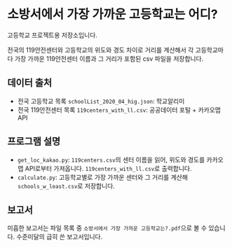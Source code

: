 # 소방서에서 가장 가까운 고등학교는 어디?

고등학교 프로젝트용 저장소입니다. 

전국의 119안전센터와 고등학교의 위도와 경도 차이로 거리를 계산해서 각 고등학교마다 가장 가까운 119안전센터 이름과 그 거리가 포함된 csv 파일을 저장합니다.

## 데이터 출처

- 전국 고등학교 목록 `schoolList_2020_04_hig.json`: 학교알리미
- 전국 119안전센터 목록 `119centers_with_ll.csv`: 공공데이터 포털 + 카카오맵 API

## 프로그램 설명

- `get_loc_kakao.py`: `119centers.csv`의 센터 이름을 읽어, 위도와 경도를 카카오맵 API로부터 가져옵니다. `119centers_with_ll.csv`로 출력합니다.
- `calculate.py`: 고등학교별로 가장 가까운 센터와 그 거리를 계산해 `schools_w_least.csv`로 저장합니다.

## 보고서

미흡한 보고서는 파일 목록 중 `소방서에서 가장 가까운 고등학교는?.pdf`으로 볼 수 있습니다. 수준미달의 급히 쓴 보고서입니다.

